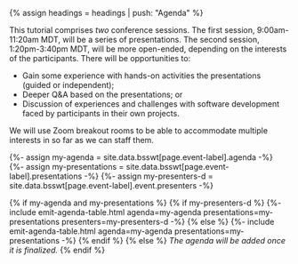 {% assign headings = headings | push: "Agenda" %}

This tutorial comprises *two* conference sessions.  The first session, 9:00am-11:20am MDT, will be a series of presentations.
The second session, 1:20pm-3:40pm MDT, will be more open-ended, depending on the interests of the participants.  There will be opportunities to:
* Gain some experience with hands-on activities the presentations (guided or independent); 
* Deeper Q&A based on the presentations; or 
* Discussion of experiences and challenges with software development faced by participants in their own projects.

We will use Zoom breakout rooms to be able to accommodate multiple interests in so far as we can staff them.

{%- assign my-agenda = site.data.bsswt[page.event-label].agenda -%}
{%- assign my-presentations = site.data.bsswt[page.event-label].presentations -%}
{%- assign my-presenters-d = site.data.bsswt[page.event-label].event.presenters -%}

{% if my-agenda and my-presentations %}
  {% if my-presenters-d %}
    {%- include emit-agenda-table.html agenda=my-agenda presentations=my-presentations presenters=my-presenters-d -%}
  {% else %}
    {%- include emit-agenda-table.html agenda=my-agenda presentations=my-presentations -%}
  {% endif %}
{% else %}
*The agenda will be added once it is finalized.*
{% endif %}
